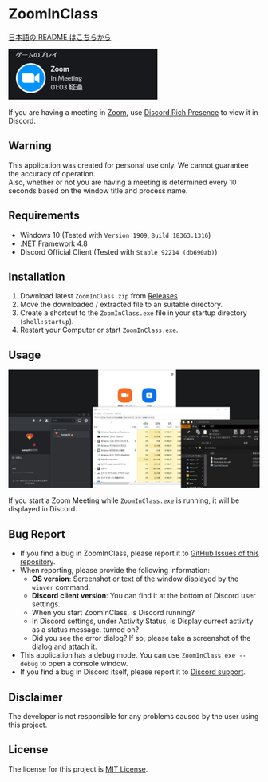 # ZoomInClass

[日本語の README はこちらから](README-ja.md)

![in-meeting-sample](img/in-meeting.png)

If you are having a meeting in [Zoom](https://zoom.us/), use [Discord Rich Presence](https://discord.com/developers/docs/rich-presence/how-to) to view it in Discord.

## Warning

This application was created for personal use only. We cannot guarantee the accuracy of operation.  
Also, whether or not you are having a meeting is determined every 10 seconds based on the window title and process name.

## Requirements

- Windows 10 (Tested with `Version 1909`, `Build 18363.1316`)
- .NET Framework 4.8
- Discord Official Client (Tested with `Stable 92214 (db690ab)`)

## Installation

1. Download latest `ZoomInClass.zip` from [Releases](https://github.com/book000/ZoomInClass/releases)
2. Move the downloaded / extracted file to an suitable directory.
3. Create a shortcut to the `ZoomInClass.exe` file in your startup directory (`shell:startup`).
4. Restart your Computer or start `ZoomInClass.exe`.

## Usage

![usage](img/usage.gif)

If you start a Zoom Meeting while `ZoomInClass.exe` is running, it will be displayed in Discord.

## Bug Report

- If you find a bug in ZoomInClass, please report it to [GitHub Issues of this repository](https://github.com/book000/ZoomInClass/issues/new).
- When reporting, please provide the following information:
  - **OS version**: Screenshot or text of the window displayed by the `winver` command.
  - **Discord client version**: You can find it at the bottom of Discord user settings.
  - When you start ZoomInClass, is Discord running?
  - In Discord settings, under Activity Status, is Display currect activity as a status message. turned on?
  - Did you see the error dialog? If so, please take a screenshot of the dialog and attach it.
- This application has a debug mode. You can use `ZoomInClass.exe --debug` to open a console window.
- If you find a bug in Discord itself, please report it to [Discord support](https://support.discord.com/hc/en-us).

## Disclaimer

The developer is not responsible for any problems caused by the user using this project.

## License

The license for this project is [MIT License](LICENSE).
